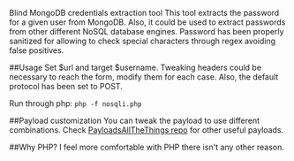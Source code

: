 Blind MongoDB credentials extraction tool
This tool extracts the password for a given user from MongoDB. Also, it could be used to extract passwords from other different NoSQL database engines.
Password has been properly sanitized for allowing to check special characters through regex avoiding false positives. 

##Usage
Set $url and target $username. Tweaking headers could be necessary to reach the form, modify them for each case. Also, the default protocol has been set to POST.

Run through php:
```php -f nosqli.php```

##Payload customization
You can tweak the payload to use different combinations. Check [PayloadsAllTheThings repo](https://github.com/swisskyrepo/PayloadsAllTheThings/tree/master/NoSQL%20Injection) for other useful payloads.

##Why PHP?
I feel more comfortable with PHP there isn't any other reason.